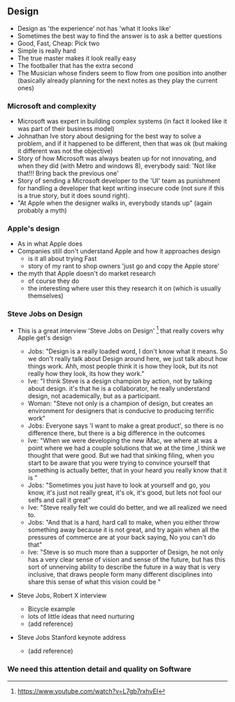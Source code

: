 ## Design

- Design as 'the experience' not has 'what it looks like'
- Sometimes the best way to find the answer is to ask a better questions
- Good, Fast, Cheap: Pick two
- Simple is really hard
 - The true master makes it look really easy
  - The footballer that has the extra second
  - The Musician whose finders seem to flow from one position into another (basically already planning for the next notes as they play the current ones)

### Microsoft and complexity
 - Microsoft was expert in building complex systems (in fact it looked like it was part of their business model)
 - Johnathan Ive story about designing for the best way to solve a problem, and if it happened to be different, then that was ok (but making it different was not the objective)
 - Story of how Microsoft was always beaten up for not innovating, and when they did (with Metro and windows 8), everybody said: 'Not like that!!! Bring back the previous one'  
 - Story of sending a Microsoft developer to the 'UI' team as punishment for handling a developer that kept writing insecure code (not sure if this is a true story, but it does sound right).
  - "At Apple when the designer walks in, everybody stands up" (again probably a myth)

### Apple's design

  - As in what Apple does
  - Companies still don't understand Apple and how it approaches design
    - is it all about trying Fast
    - story of my rant to shop owners 'just go and copy the Apple store'
  - the myth that Apple doesn't do market research
    - of course they do
    - the interesting where user this they research it on (which is usually themselves)

### Steve Jobs on Design

  - This is a great interview 'Steve Jobs on Design' [^jobs-on-design] that really covers why Apple get's design

    - Jobs: "Design is a really loaded word, I don't know what it means. So we don't really talk about Design around here, we just talk about how things work. Ahh, most people think it is how they look, but its not really how they look, its how they work."
    - Ive: "I think Steve is a design champion by action, not by talking about design. it's that he is a collaborator, he really understand design, not academically, but as a participant.
    - Woman: "Steve not only is a champion of design, but creates an environment for designers that is conducive to producing terrific work"
    - Jobs: Everyone says 'I want to make a great product', so there is no difference there, but there is a big difference in the outcomes
    - Ive: "When we were developing the new iMac, we where at was a point where we had a couple solutions that we at the time ,I think we thought that were good. But we had that sinking filing, when you start to be aware that you were trying to convince yourself that something is actually better, that in your heard you really know that it is "
    - Jobs: "Sometimes you just have to look at yourself and go, you know, it's just not really great, it's ok, it's good, but lets not fool our selfs and call it great"
    - Ive: "Steve really felt we could do better, and we all realized we need to.
    - Jobs: "And that is a hard, hard call to make, when you either throw something away because it is not great, and try again when all the pressures of commerce are at your back saying, No you can't do that"
    - Ive: "Steve is so much more than a supporter of Design, he not only has a very clear sense of vision and sense of the future, but has this sort of unnerving ability to describe the future in a way that is very inclusive, that draws people form many different disciplines into share this sense of what this vision could be "

  - Steve Jobs, Robert X interview

    - Bicycle example
    - lots of little ideas that need nurturing
    - (add reference)

  - Steve Jobs Stanford keynote address

    - (add reference)

[^jobs-on-design]: https://www.youtube.com/watch?v=L7gb7rxhvEI


### We need this attention detail and quality on Software
